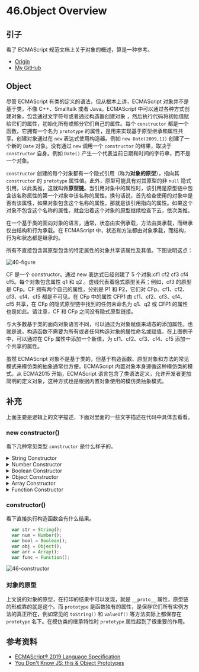 # 46.Object Overview
## 引子
看了 ECMAScript 规范文档上关于对象的概述，算是一种参考。


- [Origin][url-origin]
- [My GitHub][url-my-github]

## Object
尽管 ECMAScript 有类的定义的语法，但从根本上讲，ECMAScript 对象并不是基于类，不像 C++、Smalltalk 或者 Java。ECMAScript 中可以通过各种方式创建对象，包含通过文字符号或者通过构造器创建对象 ，然后执行代码将初始值赋给它们的属性，初始化所有或部分它们自己的属性。每个 `constructor` 都是一个函数，它拥有一个名为 `prototype` 的属性，是用来实现基于原型继承和属性共享。创建对象通过在 `new` 表达式使用构造器。例如 `new Date(2009,11)` 创建了一个新的 `Date` 对象。没有通过 `new` 调用一个 `constructor` 的结果，取决于 `constructor` 自身。例如 `Date()` 产生一个代表当前日期和时间的字符串，而不是一个对象。

`constructor` 创建的每个对象都有一个隐式引用（称为**对象的原型**），指向其 `constructor` 的 `prototype` 属性值。此外，原型可能具有对其原型的非 `null` 隐式引用，以此类推，这就叫做**原型链**。当引用对象中的属性时，该引用是原型链中包含该名称属性的第一个对象中该名称的属性。换句话说，首先检查使用的对象中是否有该属性，如果对象包含这个名称的属性，那就是该引用指向的属性。如果这个对象不包含这个名称的属性，就会沿着这个对象的原型继续检查下去，依次类推。

在一个基于类的面向对象的语言，通常，状态由实例承载，方法由类承载，而继承仅由结构和行为承载。在 ECMAScript 中，状态和方法都由对象承载，而结构，行为和状态都是继承的。

所有不直接包含其原型包含的特定属性的对象共享该属性及其值。下图说明这点：

![40-figure][url-local-figure]

CF 是一个 constructor。通过 new 表达式已经创建了 5 个对象:cf1 cf2 cf3 cf4 cf5。每个对象包含属性 q1 和 q2 。虚线代表着隐式原型关系；例如，cf3 的原型是 CFp。CF 拥有两个自己的属性，分别是 P1 和 P2，它们对 CFp、cf1、cf2、cf3、cf4、cf5 都是不可见。在 CFp 中的属性 CFP1 由 cf1、cf2、cf3、cf4、cf5 共享，在 CFp 的隐式原型链中找到的任何未命名为 q1、q2 或 CFP1 的属性也是如此。请注意，CF 和 CFp 之间没有隐式原型链接。

与大多数基于类的面向对象语言不同，可以通过为对象赋值来动态的添加属性。也就是说，构造函数不需要为所有或者任何构造对象的属性命名或赋值。在上图例子中，可以通过在 CFp 属性中添加一个新值，为 cf1、cf2、cf3、cf4、cf5 添加一个共享的属性。

虽然 ECMAScript 对象不是基于类的，但基于构造函数、原型对象和方法的常见模式来模仿类的抽象通常也方便。ECMAScript 内置对象本身遵循这种模仿类的模式。从 ECMA2015 开始，ECMAScript 语言包含了类语法定义，允许开发者更加简明的定义对象，这种方式也是根据内置对象使用的模仿类抽象模式。



## 补充
上面主要是逻辑上的文字描述，下面对里面的一些文字描述在代码中具体去看看。
### new constructor()
看下几种常见类型 `constructor` 是什么样子的。
<details>
<summary>String Constructor</summary>

```js
var str = new String("1");
console.info("str:", str);
```
![46-string][url-local-string]

</details>

<details>
<summary>Number Constructor</summary>

```js
var num = new Number(1);
console.info("num:", num);
```
![46-number][url-local-number]

</details>

<details>
<summary>Boolean Constructor</summary>

```js
var bool = new Boolean(true);
console.info("bool:", bool);
```
![46-bool][url-local-bool]

</details>

<details>
<summary>Object Constructor</summary>

```js
var obj = new Object();
console.info("obj:", obj);
```
![46-obj][url-local-obj]

</details>

<details>
<summary>Array Constructor</summary>

```js
var arr = new Array();
console.info("arr:", arr);
```
![46-arr][url-local-arr]

</details>

<details>
<summary>Function Constructor</summary>

```js
var func = new Function('console.info("func")');
console.info("func:", func);
```
![46-func][url-local-func]

</details>

### constructor()
看下直接执行构造函数会有什么结果。
```js
  var str = String();
  var num = Number();
  var bool = Boolean();
  var obj = Object();
  var arr = Array();
  var func = Function();
```
![46-constructor][url-local-constructor]

### 对象的原型
上文说的对象的原型，在打印的结果中可以发现，就是 `__proto__` 属性，原型链的形成靠的就是这个。而 `prototype` 是函数独有的属性，是保存它们所有实例方法的真正所在，例如常见的 `toString()` 和 `valueOf()` 等方法实际上都保存在 `prototype` 名下。在模仿类的继承特性时 `prototype` 属性起到了很重要的作用。




## 参考资料
- [ECMAScript® 2019 Language Specification][url-ecma]
- [You Don't Know JS: this & Object Prototypes][url-blog1]


[url-base]:https://xxholic.github.io/segment/images

[url-blog1]:https://github.com/getify/You-Dont-Know-JS/blob/master/this%20%26%20object%20prototypes/ch5.md
[url-ecma]:http://www.ecma-international.org/publications/standards/Ecma-262.htm


[url-local-figure]:https://xxholic.github.io/segment/images/46/figure-1.png
[url-local-string]:https://xxholic.github.io/segment/images/46/46-string.png
[url-local-number]:https://xxholic.github.io/segment/images/46/46-number.png
[url-local-bool]:https://xxholic.github.io/segment/images/46/46-bool.png
[url-local-obj]:https://xxholic.github.io/segment/images/46/46-obj.png
[url-local-arr]:https://xxholic.github.io/segment/images/46/46-arr.png
[url-local-func]:https://xxholic.github.io/segment/images/46/46-func.png
[url-local-constructor]:https://xxholic.github.io/segment/images/46/46-constructor.png


[url-origin]:https://github.com/XXHolic/segment/issues/48
[url-my-github]:https://github.com/XXHolic
